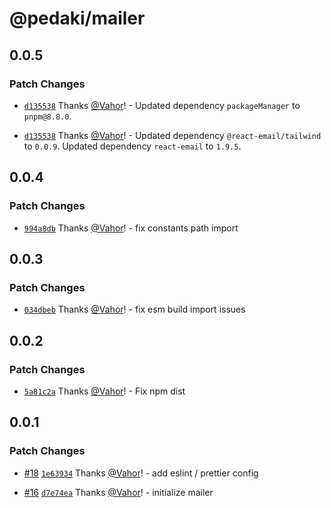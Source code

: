 # @pedaki/mailer

## 0.0.5

### Patch Changes

- [`d135538`](https://github.com/PedakiHQ/pedaki/commit/d135538af9d44bfa7b546bfe9b47da03bf10cad7) Thanks [@Vahor](https://github.com/Vahor)! - Updated dependency `packageManager` to `pnpm@8.8.0`.

- [`d135538`](https://github.com/PedakiHQ/pedaki/commit/d135538af9d44bfa7b546bfe9b47da03bf10cad7) Thanks [@Vahor](https://github.com/Vahor)! - Updated dependency `@react-email/tailwind` to `0.0.9`.
  Updated dependency `react-email` to `1.9.5`.

## 0.0.4

### Patch Changes

- [`994a8db`](https://github.com/PedakiHQ/pedaki/commit/994a8db854b9153cf432765048995e61b3984a43) Thanks [@Vahor](https://github.com/Vahor)! - fix constants path import

## 0.0.3

### Patch Changes

- [`034dbeb`](https://github.com/PedakiHQ/pedaki/commit/034dbebec2ae8e7aea457a8b12994cb24b7d33c3) Thanks [@Vahor](https://github.com/Vahor)! - fix esm build import issues

## 0.0.2

### Patch Changes

- [`5a81c2a`](https://github.com/PedakiHQ/pedaki/commit/5a81c2afcd78eaca85b6129ea47cb957900a6fe7) Thanks [@Vahor](https://github.com/Vahor)! - Fix npm dist

## 0.0.1

### Patch Changes

- [#18](https://github.com/PedakiHQ/pedaki/pull/18) [`1e63934`](https://github.com/PedakiHQ/pedaki/commit/1e6393416b8101b42674252b12dcfd5130a4b0b2) Thanks [@Vahor](https://github.com/Vahor)! - add eslint / prettier config

- [#16](https://github.com/PedakiHQ/pedaki/pull/16) [`d7e74ea`](https://github.com/PedakiHQ/pedaki/commit/d7e74ea980b5f21ea88b10f50972e20c8b38bc54) Thanks [@Vahor](https://github.com/Vahor)! - initialize mailer
